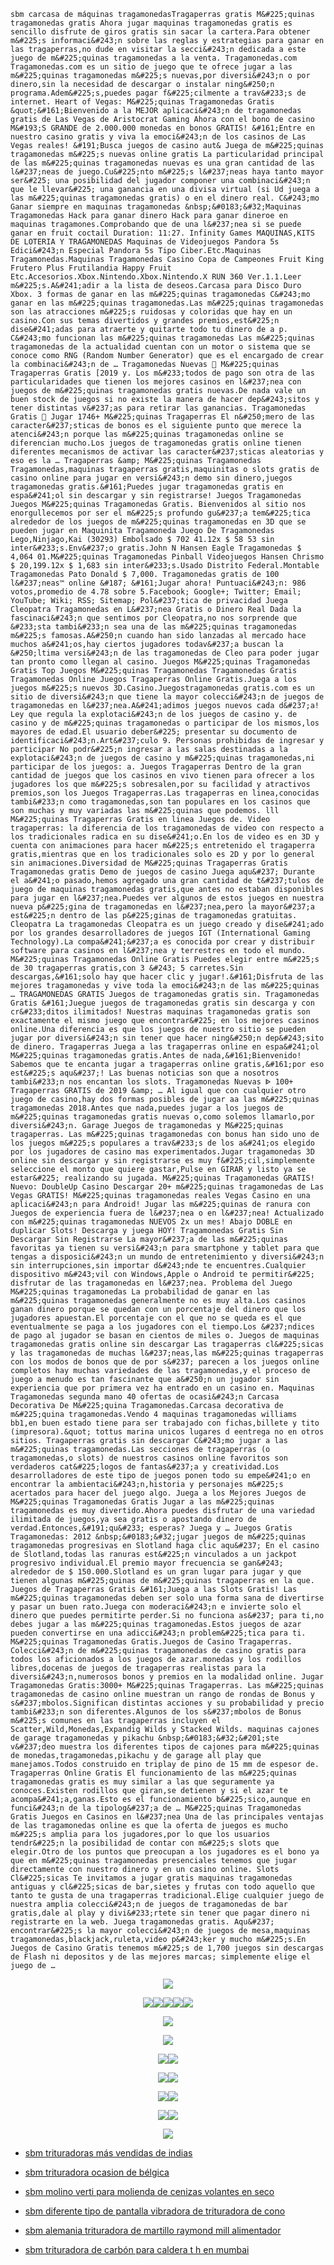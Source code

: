 
```
sbm carcasa de máquinas tragamonedasTragaperras gratis M&#225;quinas tragamonedas gratis Ahora jugar maquinas tragamonedas gratis es sencillo disfrute de giros gratis sin sacar la cartera.Para obtener m&#225;s informaci&#243;n sobre las reglas y estrategias para ganar en las tragaperras,no dude en visitar la secci&#243;n dedicada a este juego de m&#225;quinas tragamonedas a la venta. Tragamonedas.com Tragamonedas.com es un sitio de juego que te ofrece jugar a las m&#225;quinas tragamonedas m&#225;s nuevas,por diversi&#243;n o por dinero,sin la necesidad de descargar o instalar ning&#250;n programa.Adem&#225;s,puedes pagar f&#225;cilmente a trav&#233;s de internet. Heart of Vegas: M&#225;quinas Tragamonedas Gratis &quot;&#161;Bienvenido a la MEJOR aplicaci&#243;n de tragamonedas gratis de Las Vegas de Aristocrat Gaming Ahora con el bono de casino M&#193;S GRANDE de 2.000.000 monedas en bonos GRATIS! &#161;Entre en nuestro casino gratis y viva la emoci&#243;n de los casinos de Las Vegas reales! &#191;Busca juegos de casino aut& Juega de m&#225;quinas tragamonedas m&#225;s nuevas online gratis La particularidad principal de las m&#225;quinas tragamonedas nuevas es una gran cantidad de las l&#237;neas de juego.Cu&#225;nto m&#225;s l&#237;neas haya tanto mayor ser&#225; una posibilidad del jugador componer una combinaci&#243;n que le llevar&#225; una ganancia en una divisa virtual (si Ud juega a las m&#225;quinas tragamonedas gratis) o en el dinero real. C&#243;mo Ganar siempre en maquinas tragamonedas &nbsp;&#0183;&#32;Maquinas Tragamonedas Hack para ganar dinero Hack para ganar dineroe en maquinas tragamones.Comprobando que de una l&#237;nea si se puede ganar en fruit coctail Duration: 11:27. Infinity Games MAQUINAS,KITS DE LOTERIA Y TRAGAMONEDAS Maquinas de Videojuegos Pandora 5s Edici&#243;n Especial Pandora 5s Tipo Ciber.Etc.Maquinas Tragamonedas.Maquinas Tragamonedas Casino Copa de Campeones Fruit King Frutero Plus Frutilandia Happy Fruit Etc.Accesorios.Xbox.Nintendo.Xbox.Nintendo.X RUN 360 Ver.1.1.Leer m&#225;s.A&#241;adir a la lista de deseos.Carcasa para Disco Duro Xbox. 3 formas de ganar en las m&#225;quinas tragamonedas C&#243;mo ganar en las m&#225;quinas tragamonedas.Las m&#225;quinas tragamonedas son las atracciones m&#225;s ruidosas y coloridas que hay en un casino.Con sus temas divertidos y grandes premios,est&#225;n dise&#241;adas para atraerte y quitarte todo tu dinero de a p. C&#243;mo funcionan las m&#225;quinas tragamonedas Las m&#225;quinas tragamonedas de la actualidad cuentan con un motor o sistema que se conoce como RNG (Random Number Generator) que es el encargado de crear la combinaci&#243;n de … Tragamonedas Nuevas 🤗 M&#225;quinas Tragaperras Gratis [2019 y. Los m&#233;todos de pago son otra de las particularidades que tienen los mejores casinos en l&#237;nea con juegos de m&#225;quinas tragamonedas gratis nuevas.De nada vale un buen stock de juegos si no existe la manera de hacer dep&#243;sitos y tener distintas v&#237;as para retirar las ganancias. Tragamonedas Gratis 🤗 Jugar 1746+ M&#225;quinas Tragaperras El n&#250;mero de las caracter&#237;sticas de bonos es el siguiente punto que merece la atenci&#243;n porque las m&#225;quinas tragamonedas online se diferencian mucho.Los juegos de tragamonedas gratis online tienen diferentes mecanismos de activar las caracter&#237;sticas aleatorias y eso es la … Tragaperras &amp; M&#225;quinas Tragamonedas Tragamonedas,maquinas tragaperras gratis,maquinitas o slots gratis de casino online para jugar en versi&#243;n demo sin dinero,juegos tragamonedas gratis.&#161;Puedes jugar tragamonedas gratis en espa&#241;ol sin descargar y sin registrarse! Juegos Tragamonedas Juegos M&#225;quinas Tragamonedas Gratis. Bienvenidos al sitio nos enorgullecemos por ser el m&#225;s profundo gu&#237;a tem&#225;tica alrededor de los juegos de m&#225;quinas tragamonedas en 3D que se pueden jugar en Maquinita Tragamoneda Juego De Tragamonedas Lego,Ninjago,Kai (30293) Embolsado $ 702 41.12x $ 58 53 sin inter&#233;s.Env&#237;o gratis.John N Hansen Eagle Tragamonedas $ 4,064 01.M&#225;quinas Tragamonedas Pinball Videojuegos Hansen Chrismo $ 20,199.12x $ 1,683 sin inter&#233;s.Usado Distrito Federal.Montable Tragamonedas Pato Donald $ 7,000. Tragamonedas gratis de 100 l&#237;neas™ online &#187; &#161;Jugar ahora! Puntuaci&#243;n: 986 votos,promedio de 4.78 sobre 5.Facebook; Google+; Twitter; Email; YouTube; Wiki; RSS; Sitemap; Pol&#237;tica de privacidad Juega Cleopatra Tragamonedas en L&#237;nea Gratis o Dinero Real Dada la fascinaci&#243;n que sentimos por Cleopatra,no nos sorprende que &#233;sta tambi&#233;n sea una de las m&#225;quinas tragamonedas m&#225;s famosas.A&#250;n cuando han sido lanzadas al mercado hace muchos a&#241;os,hay ciertos jugadores todav&#237;a buscan la &#250;ltima versi&#243;n de las tragamonedas de Cleo para poder jugar tan pronto como llegan al casino. Juegos M&#225;quinas Tragamonedas Gratis Top Juegos M&#225;quinas Tragamonedas Tragamonedas Gratis Tragamonedas Online Juegos Tragaperras Online Gratis.Juega a los juegos m&#225;s nuevos 3D.Casino.Juegostragamonedas gratis.com es un sitio de diversi&#243;n que tiene la mayor colecci&#243;n de juegos de tragamonedas en l&#237;nea.A&#241;adimos juegos nuevos cada d&#237;a! Ley que regula la explotaci&#243;n de los juegos de casino y. de casino y de m&#225;quinas tragamonedas o participar de los mismos,los mayores de edad.El usuario deber&#225; presentar su documento de identificaci&#243;n.Art&#237;culo 9. Personas prohibidas de ingresar y participar No podr&#225;n ingresar a las salas destinadas a la explotaci&#243;n de juegos de casino y m&#225;quinas tragamonedas,ni participar de los juegos: a. Juegos Tragaperras Dentro de la gran cantidad de juegos que los casinos en vivo tienen para ofrecer a los jugadores los que m&#225;s sobresalen,por su facilidad y atractivos premios,son los Juegos Tragaperras.Las tragaperras en linea,conocidas tambi&#233;n como tragamonedas,son tan populares en los casinos que son muchas y muy variadas las m&#225;quinas que podemos. lll M&#225;quinas Tragaperras Gratis en linea Juegos de. Video tragaperras: la diferencia de los tragamonedas de video con respecto a los tradicionales radica en su dise&#241;o.En los de video es en 3D y cuenta con animaciones para hacer m&#225;s entretenido el tragaperra gratis,mientras que en los tradicionales solo es 2D y por lo general sin animaciones.Diversidad de M&#225;quinas Tragaperras Gratis Tragamonedas gratis Demo de juegos de casino Juega aqu&#237; Durante el a&#241;o pasado,hemos agregado una gran cantidad de t&#237;tulos de juego de maquinas tragamonedas gratis,que antes no estaban disponibles para jugar en l&#237;nea.Puedes ver algunos de estos juegos en nuestra nueva p&#225;gina de tragamonedas en l&#237;nea,pero la mayor&#237;a est&#225;n dentro de las p&#225;ginas de tragamonedas gratuitas. Cleopatra La tragamonedas Cleopatra es un juego creado y dise&#241;ado por los grandes desarrolladores de juegos IGT (International Gaming Technology).La compa&#241;&#237;a es conocida por crear y distribuir software para casinos en l&#237;nea y terrestres en todo el mundo. M&#225;quinas Tragamonedas Online Gratis Puedes elegir entre m&#225;s de 30 tragaperras gratis,con 3 &#243; 5 carretes.Sin descargas,&#161;solo hay que hacer clic y jugar!.&#161;Disfruta de las mejores tragamonedas y vive toda la emoci&#243;n de las m&#225;quinas … TRAGAMONEDAS GRATIS Juegos de tragamonedas gratis sin. Tragamonedas Gratis &#161;Juegue juegos de tragamonedas gratis sin descarga y con cr&#233;ditos ilimitados! Nuestras maquinas tragamonedas gratis son exactamente el mismo juego que encontrar&#225; en los mejores casinos online.Una diferencia es que los juegos de nuestro sitio se pueden jugar por diversi&#243;n sin tener que hacer ning&#250;n dep&#243;sito de dinero. Tragaperras Juega a las tragaperras online en espa&#241;ol M&#225;quinas tragamonedas gratis.Antes de nada,&#161;Bienvenido! Sabemos que te encanta jugar a tragaperras online gratis,&#161;por eso est&#225;s aqu&#237;! Las buenas noticias son que a nosotros tambi&#233;n nos encantan los slots. Tragamonedas Nuevas ᐈ 100+ Tragaperras GRATIS de 2019 &amp; … Al igual que con cualquier otro juego de casino,hay dos formas posibles de jugar aa las m&#225;quinas tragamonedas 2018.Antes que nada,puedes jugar a los juegos de m&#225;quinas tragamonedas gratis nuevas o,como solemos llamarlo,por diversi&#243;n. Garage Juegos de tragamonedas y M&#225;quinas tragaperras. Las m&#225;quinas tragamonedas con bonus han sido uno de los juegos m&#225;s populares a trav&#233;s de los a&#241;os elegido por los jugadores de casino mas experimentados.Jugar tragamonedas 3D online sin descargar y sin registrarse es muy f&#225;cil,simplemente seleccione el monto que quiere gastar,Pulse en GIRAR y listo ya se estar&#225; realizando su jugada. M&#225;quinas Tragamonedas GRATIS! Nuevo: DoubleUp Casino Descargar 20+ m&#225;quinas tragamonedas de Las Vegas GRATIS! M&#225;quinas tragamonedas reales Vegas Casino en una aplicaci&#243;n para Android! Jugar las m&#225;quinas de ranura con Juegos de experiencia fuera de l&#237;nea o en l&#237;nea! Actualizado con m&#225;quinas tragamonedas NUEVOS 2x un mes! Abajo DOBLE en duplicar Slots! Descarga y juega HOY! Tragamonedas Gratis Sin Descargar Sin Registrarse La mayor&#237;a de las m&#225;quinas favoritas ya tienen su versi&#243;n para smartphone y tablet para que tengas a disposici&#243;n un mundo de entretenimiento y diversi&#243;n sin interrupciones,sin importar d&#243;nde te encuentres.Cualquier dispositivo m&#243;vil con Windows,Apple o Android te permitir&#225; disfrutar de las tragamonedas en l&#237;nea. Problema del Juego M&#225;quinas tragamonedas La probabilidad de ganar en las m&#225;quinas tragamonedas generalmente no es muy alta.Los casinos ganan dinero porque se quedan con un porcentaje del dinero que los jugadores apuestan.El porcentaje con el que no se queda es el que eventualmente se paga a los jugadores con el tiempo.Los &#237;ndices de pago al jugador se basan en cientos de miles o. Juegos de maquinas tragamonedas gratis online sin descargar Las tragaperras cl&#225;sicas y las tragamonedas de muchas l&#237;neas,las m&#225;quinas tragaperras con los modos de bonos que de por s&#237; parecen a los juegos online completos hay muchas variedades de las tragamonedas,y el proceso de juego a menudo es tan fascinante que a&#250;n un jugador sin experiencia que por primera vez ha entrado en un casino en. Maquinas Tragamonedas segunda mano 40 ofertas de ocasi&#243;n Carcasa Decorativa De M&#225;quina Tragamonedas.Carcasa decorativa de m&#225;quina tragamonedas.Vendo 4 maquinas tragamonedas williams bb1,en buen estado tiene para ser trabajado con fichas,billete y tito (impresora).&quot; tottus marina unicos lugares d eentrega no en otros sitios. Tragaperras gratis sin descargar C&#243;mo jugar a las m&#225;quinas tragamonedas.Las secciones de tragaperras (o tragamonedas,o slots) de nuestros casinos online favoritos son verdaderos cat&#225;logos de fantas&#237;a y creatividad.Los desarrolladores de este tipo de juegos ponen todo su empe&#241;o en encontrar la ambientaci&#243;n,historia y personajes m&#225;s acertados para hacer del juego algo. Juega a los Mejores Juegos de M&#225;quinas Tragamonedas Gratis Jugar a las m&#225;quinas tragamonedas es muy divertido.Ahora puedes disfrutar de una variedad ilimitada de juegos,ya sea gratis o apostando dinero de verdad.Entonces,&#191;qu&#233; esperas? Juega y … Juegos Gratis Tragamonedas: 2012 &nbsp;&#0183;&#32;jugar juegos de m&#225;quinas tragamonedas progresivas en Slotland haga clic aqu&#237; En el casino de Slotland,todas las ranuras est&#225;n vinculados a un jackpot progresivo individual.El premio mayor frecuencia se gan&#243; alrededor de $ 150.000.Slotland es un gran lugar para jugar y que tienen algunas m&#225;quinas de m&#225;quinas tragaperras en la que. Juegos de Tragaperras Gratis &#161;Juega a las Slots Gratis! Las m&#225;quinas tragamonedas deben ser solo una forma sana de divertirse y pasar un buen rato.Juega con moderaci&#243;n e invierte solo el dinero que puedes permitirte perder.Si no funciona as&#237; para ti,no debes jugar a las m&#225;quinas tragamonedas.Estos juegos de azar pueden convertirse en una adicci&#243;n problem&#225;tica para ti. M&#225;quinas Tragamonedas Gratis.Juegos de Casino Tragaperras. Colecci&#243;n de m&#225;quinas tragamonedas de casino gratis para todos los aficionados a los juegos de azar.monedas y los rodillos libres,docenas de juegos de tragaperras realistas para la diversi&#243;n,numerosos bonos y premios en la modalidad online. Jugar Tragamonedas Gratis:3000+ M&#225;quinas Tragaperras. Las m&#225;quinas tragamonedas de casino online muestran un rango de rondas de Bonus y s&#237;mbolos.Significan distintas acciones y su probabilidad y precio tambi&#233;n son diferentes.Algunos de los s&#237;mbolos de Bonus m&#225;s comunes en las tragaperras incluyen el Scatter,Wild,Monedas,Expandig Wilds y Stacked Wilds. maquinas cajones de garage tragamonedas y pikachu &nbsp;&#0183;&#32;&#201;ste v&#237;deo muestra los diferentes tipos de cajones para m&#225;quinas de monedas,tragamonedas,pikachu y de garage all play que manejamos.Todos construido en triplay de pino de 15 mm de espesor de. Tragaperras Online Gratis El funcionamiento de las m&#225;quinas tragamonedas gratis es muy similar a las que seguramente ya conoces.Existen rodillos que giran,se detienen y si el azar te acompa&#241;a,ganas.Esto es el funcionamiento b&#225;sico,aunque en funci&#243;n de la tipolog&#237;a de … M&#225;quinas Tragamonedas Gratis Juegos en Casinos en l&#237;nea Una de las principales ventajas de las tragamonedas online es que la oferta de juegos es mucho m&#225;s amplia para los jugadores,por lo que los usuarios tendr&#225;n la posibilidad de contar con m&#225;s slots que elegir.Otro de los puntos que preocupan a los jugadores es el bono ya que en m&#225;quinas tragamonedas presenciales tenemos que jugar directamente con nuestro dinero y en un casino online. Slots Cl&#225;sicas Te invitamos a jugar gratis maquinas tragamonedas antiguas y cl&#225;sicas de bar,sietes y frutas con todo aquello que tanto te gusta de una tragaperras tradicional.Elige cualquier juego de nuestra amplia colecci&#243;n de juegos de tragamonedas de bar gratis,dale al play y divi&#233;rtete sin tener que pagar dinero ni registrarte en la web. Juega tragamonedas gratis. Aqu&#237; encontrar&#225;s la mayor colecci&#243;n de juegos de mesa,maquinas tragamonedas,blackjack,ruleta,video p&#243;ker y mucho m&#225;s.En Juegos de Casino Gratis tenemos m&#225;s de 1,700 juegos sin descargas de Flash ni depositos y de las mejores marcas; simplemente elige el juego de … 
```

<div align="center">

<a href="https://es-crusher.shibang-china.com/github&k=sbm+carcasa+de+m%C3%A1quinas+tragamonedas"><img src="https://static.shibang-china.com/es/crusher/logo.jpg"></a>

<a href="https://es-crusher.shibang-china.com/github&k=sbm+carcasa+de+m%C3%A1quinas+tragamonedas"><img src="https://static.shibang-china.com/es/crusher/index.jpg"></a><a href="https://es-crusher.shibang-china.com/material.htmlgithub&k=sbm+carcasa+de+m%C3%A1quinas+tragamonedas"><img src="https://static.shibang-china.com/es/crusher/material.jpg"></a><a href="https://es-crusher.shibang-china.com/application.htmlgithub&k=sbm+carcasa+de+m%C3%A1quinas+tragamonedas"><img src="https://static.shibang-china.com/es/crusher/application.jpg"></a><a href="https://es-crusher.shibang-china.com/aboutus.htmlgithub&k=sbm+carcasa+de+m%C3%A1quinas+tragamonedas"><img src="https://static.shibang-china.com/es/crusher/aboutus.jpg"></a><a href="https://es-crusher.shibang-china.com/contact.htmlgithub&k=sbm+carcasa+de+m%C3%A1quinas+tragamonedas"><img src="https://static.shibang-china.com/es/crusher/contact.jpg"></a>

<a href="https://es-crusher.shibang-china.com/github&k=sbm+carcasa+de+m%C3%A1quinas+tragamonedas"><img src="https://static.shibang-china.com/es/crusher/banner.jpg"></a>

<a href="https://swt.shibang-china.com/github&k=sbm+carcasa+de+m%C3%A1quinas+tragamonedas"><img src="https://static.shibang-china.com/es/crusher/text.jpg"></a>

<a href="https://swt.shibang-china.com/github&k=sbm+carcasa+de+m%C3%A1quinas+tragamonedas"><img src="https://static.shibang-china.com/es/crusher/chat.jpg"></a><a href="https://es-crusher.shibang-china.com/contact.htmlgithub&k=sbm+carcasa+de+m%C3%A1quinas+tragamonedas"><img src="https://static.shibang-china.com/es/crusher/message.jpg"></a>

<a href="https://es-crusher.shibang-china.com/products/pe.htmlgithub&k=sbm+carcasa+de+m%C3%A1quinas+tragamonedas"><img src="https://static.shibang-china.com/es/crusher/pe.jpg"></a><a href="https://es-crusher.shibang-china.com/products/pf.htmlgithub&k=sbm+carcasa+de+m%C3%A1quinas+tragamonedas"><img src="https://static.shibang-china.com/es/crusher/pf.jpg"></a>

<a href="https://es-crusher.shibang-china.com/products/hpt.htmlgithub&k=sbm+carcasa+de+m%C3%A1quinas+tragamonedas"><img src="https://static.shibang-china.com/es/crusher/hpt.jpg"></a><a href="https://es-crusher.shibang-china.com/products/vsi.htmlgithub&k=sbm+carcasa+de+m%C3%A1quinas+tragamonedas"><img src="https://static.shibang-china.com/es/crusher/vsi.jpg"></a>

<a href="https://es-crusher.shibang-china.com/products/klv.htmlgithub&k=sbm+carcasa+de+m%C3%A1quinas+tragamonedas"><img src="https://static.shibang-china.com/es/crusher/klv.jpg"></a><a href="https://es-crusher.shibang-china.com/products/portable.htmlgithub&k=sbm+carcasa+de+m%C3%A1quinas+tragamonedas"><img src="https://static.shibang-china.com/es/crusher/portable.jpg"></a>

<a href="https://swt.shibang-china.com/github&k=sbm+carcasa+de+m%C3%A1quinas+tragamonedas"><img src="https://static.shibang-china.com/es/crusher/case.jpg"></a>

</div>


* [sbm trituradoras más vendidas de indias](sbm%20trituradoras%20m%C3%A1s%20vendidas%20de%20indias.md)

* [sbm trituradora ocasion de bélgica](sbm%20trituradora%20ocasion%20de%20b%C3%A9lgica.md)

* [sbm molino verti para molienda de cenizas volantes en seco](sbm%20molino%20verti%20para%20molienda%20de%20cenizas%20volantes%20en%20seco.md)

* [sbm diferente tipo de pantalla vibradora de trituradora de cono](sbm%20diferente%20tipo%20de%20pantalla%20vibradora%20de%20trituradora%20de%20cono.md)

* [sbm alemania trituradora de martillo raymond mill alimentador](sbm%20alemania%20trituradora%20de%20martillo%20raymond%20mill%20alimentador.md)

* [sbm trituradora de carbón para caldera t  h en mumbai](sbm%20trituradora%20de%20carb%C3%B3n%20para%20caldera%20t%20%20h%20en%20mumbai.md)